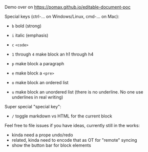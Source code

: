 Demo over on https://pomax.github.io/editable-document-poc

Special keys (ctrl-... on Windows/Linux, cmd-... on Mac):

- `b` bold (strong)
- `i` italic (emphasis)
- `c` `<code>`

- `1` through `4` make block an h1 through h4
- `p` make block a paragraph
- `e` make block a `<pre>` 
- `o` make block an ordered list
- `u` make block an unordered list (there is no underline. No one use underlines in real writing)

Super special "special key":

- `/` toggle markdown vs HTML for the current block

Feel free to file issues if you have ideas, currently still in the works:

- kinda need a prope undo/redo
- related, kinda need to encode that as OT for "remote" syncing
- show the button bar for block elements

